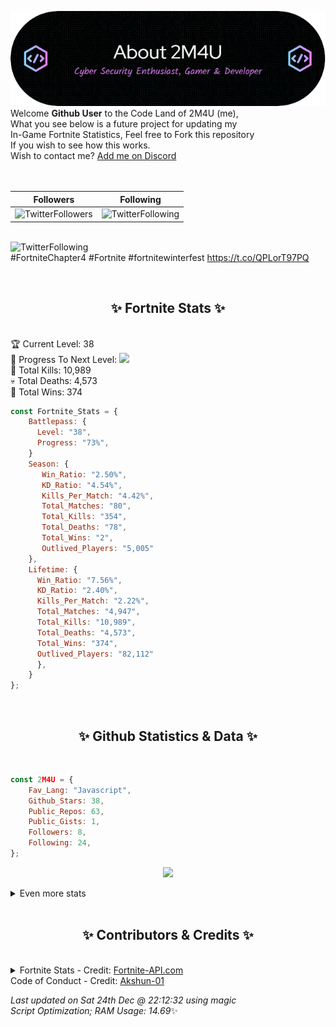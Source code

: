 
  ![Header](./src/github-banner.png)
  <br>
  Welcome **Github User** to the Code Land of 2M4U (me),<br>
  What you see below is a future project for updating my<br>
  In-Game Fortnite Statistics, Feel free to Fork this repository<br>
  If you wish to see how this works.
  <br>
  Wish to contact me? [Add me on Discord](https://tinyurl.com/addmeondiscord)
  <br><br>
  <br>
  
  | Followers  | Following |
  | ---------- |:---------:|
  | ![TwitterFollowers](https://img.shields.io/badge/Twitter%20Followers-85-blue)  | ![TwitterFollowing](https://img.shields.io/badge/Twitter%20Following-283-blue)  |


  <br>![TwitterFollowing](https://img.shields.io/badge/Latest%20Tweet--blue)<br>
  #FortniteChapter4 #Fortnite #fortnitewinterfest https://t.co/QPLorT97PQ
   
  <br><h2 align="center"> ✨ Fortnite Stats ✨</h2><br>
  🏆 Current Level: 38<br>
  🎉 Progress To Next Level: ![](https://geps.dev/progress/73)<br>
  🎯 Total Kills: 10,989<br>
  💀 Total Deaths: 4,573<br>
  👑 Total Wins: 374<br>

```js
const Fortnite_Stats = {
    Battlepass: {
      Level: "38",
      Progress: "73%",    
    }
    Season: { 
       Win_Ratio: "2.50%",
       KD_Ratio: "4.54%",
       Kills_Per_Match: "4.42%",
       Total_Matches: "80",
       Total_Kills: "354",
       Total_Deaths: "78",
       Total_Wins: "2",
       Outlived_Players: "5,005"
    },
    Lifetime: {
      Win_Ratio: "7.56%",
      KD_Ratio: "2.40%",
      Kills_Per_Match: "2.22%",
      Total_Matches: "4,947",
      Total_Kills: "10,989",
      Total_Deaths: "4,573",
      Total_Wins: "374",
      Outlived_Players: "82,112"
      },
    }
}; 
```


<br><h2 align="center"> ✨ Github Statistics & Data ✨</h2><br>

```js
const 2M4U = {
    Fav_Lang: "Javascript",
    Github_Stars: 38,
    Public_Repos: 63,
    Public_Gists: 1,
    Followers: 8,
    Following: 24,
}; 
```

<p align="center">
<img src="https://github-readme-streak-stats.herokuapp.com/?user=2M4U&theme=tokyonight">
</p>
<details>
  <summary>
      Even more stats
  </summary>
  <p align="center">
    <img src="https://github-profile-trophy.vercel.app/?username=2M4U&theme=dracula">
    <img src="https://github-readme-stats.vercel.app/api?username=2M4U&theme=tokyonight&count_private=true&show_icons=true&include_all_commits=true">
  </p>
</details>
<br><h2 align="center"> ✨ Contributors & Credits ✨</h2><br>
<details>
  <summary>
      Fortnite Stats - Credit: <a href="https://fortnite-api.com/?utm_source=github.com/2M4U/2M4U">Fortnite-API.com</a><br>
      Code of Conduct - Credit: <a href="https://github.com/Akshun-01">Akshun-01</a>
  </summary>
</details>

<!-- Last updated on Sat Dec 24 2022 22:12:32 GMT+0000 (Coordinated Universal Time) ;-;-->
<i>Last updated on  Sat 24th Dec @ 22:12:32 using magic<br>
Script Optimization; RAM Usage: 14.69</i>✨